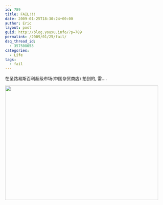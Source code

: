 ```yaml
---
id: 789
title: FAIL!!!
date: 2009-01-25T18:30:24+00:00
author: Eric
layout: post
guid: http://blog.youxu.info/?p=789
permalink: /2009/01/25/fail/
dsq_thread_id:
  - 357508653
categories:
  - Life
tags:
  - fail
---
```

在圣路易斯百利超级市场(中国杂货商店) 拍到的, 雷&#8230;.

[<img class="alignnone size-full wp-image-790" title="0125091129" src="http://blog.youxu.info/wp-content/uploads/2009/01/0125091129.jpg" alt="" width="500" height="375" srcset="http://blog.youxu.info/wp-content/uploads/2009/01/0125091129.jpg 640w, http://blog.youxu.info/wp-content/uploads/2009/01/0125091129-300x225.jpg 300w" sizes="(max-width: 500px) 100vw, 500px" />](http://blog.youxu.info/wp-content/uploads/2009/01/0125091129.jpg)